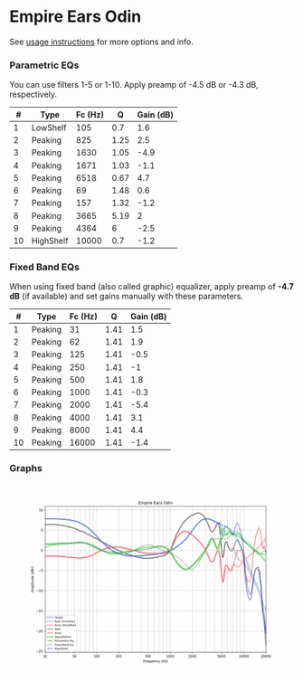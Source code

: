 # Empire Ears Odin
See [usage instructions](https://github.com/jaakkopasanen/AutoEq#usage) for more options and info.

### Parametric EQs
You can use filters 1-5 or 1-10. Apply preamp of -4.5 dB or -4.3 dB, respectively.

|   # | Type      |   Fc (Hz) |    Q |   Gain (dB) |
|-----|-----------|-----------|------|-------------|
|   1 | LowShelf  |       105 | 0.7  |         1.6 |
|   2 | Peaking   |       825 | 1.25 |         2.5 |
|   3 | Peaking   |      1630 | 1.05 |        -4.9 |
|   4 | Peaking   |      1671 | 1.03 |        -1.1 |
|   5 | Peaking   |      6518 | 0.67 |         4.7 |
|   6 | Peaking   |        69 | 1.48 |         0.6 |
|   7 | Peaking   |       157 | 1.32 |        -1.2 |
|   8 | Peaking   |      3665 | 5.19 |         2   |
|   9 | Peaking   |      4364 | 6    |        -2.5 |
|  10 | HighShelf |     10000 | 0.7  |        -1.2 |

### Fixed Band EQs
When using fixed band (also called graphic) equalizer, apply preamp of **-4.7 dB** (if available) and set gains manually with these parameters.

|   # | Type    |   Fc (Hz) |    Q |   Gain (dB) |
|-----|---------|-----------|------|-------------|
|   1 | Peaking |        31 | 1.41 |         1.5 |
|   2 | Peaking |        62 | 1.41 |         1.9 |
|   3 | Peaking |       125 | 1.41 |        -0.5 |
|   4 | Peaking |       250 | 1.41 |        -1   |
|   5 | Peaking |       500 | 1.41 |         1.8 |
|   6 | Peaking |      1000 | 1.41 |        -0.3 |
|   7 | Peaking |      2000 | 1.41 |        -5.4 |
|   8 | Peaking |      4000 | 1.41 |         3.1 |
|   9 | Peaking |      8000 | 1.41 |         4.4 |
|  10 | Peaking |     16000 | 1.41 |        -1.4 |

### Graphs
![](./Empire%20Ears%20Odin.png)
